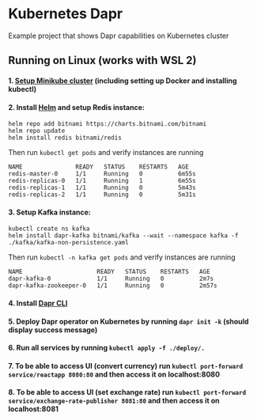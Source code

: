 # Kubernetes Dapr
Example project that shows Dapr capabilities on Kubernetes cluster

## Running on Linux (works with WSL 2)

#### 1. [Setup Minikube cluster](https://docs.dapr.io/operations/hosting/kubernetes/cluster/setup-minikube/) (including setting up Docker and installing kubectl)

#### 2. Install [Helm](https://helm.sh/docs/intro/install/) and setup Redis instance:
```
helm repo add bitnami https://charts.bitnami.com/bitnami
helm repo update
helm install redis bitnami/redis
```
Then run ```kubectl get pods``` and verify instances are running
```
NAME               READY   STATUS    RESTARTS   AGE
redis-master-0     1/1     Running   0          6m55s
redis-replicas-0   1/1     Running   1          6m55s
redis-replicas-1   1/1     Running   0          5m43s
redis-replicas-2   1/1     Running   0          5m31s
```

#### 3. Setup Kafka instance:
```
kubectl create ns kafka
helm install dapr-kafka bitnami/kafka --wait --namespace kafka -f ./kafka/kafka-non-persistence.yaml
```
Then run ```kubectl -n kafka get pods``` and verify instances are running
```
NAME                     READY   STATUS    RESTARTS   AGE
dapr-kafka-0             1/1     Running   0          2m7s
dapr-kafka-zookeeper-0   1/1     Running   0          2m57s
```

#### 4. Install [Dapr CLI](https://github.com/dapr/cli)
#### 5. Deploy Dapr operator on Kubernetes by running `dapr init -k` (should display success message)
#### 6. Run all services by running `kubectl apply -f ./deploy/.`
#### 7. To be able to access UI (convert currency) run `kubectl port-forward service/reactapp 8080:80` and then access it on localhost:8080
#### 8. To be able to access UI (set exchange rate) run `kubectl port-forward service/exchange-rate-publisher 8081:80` and then access it on localhost:8081